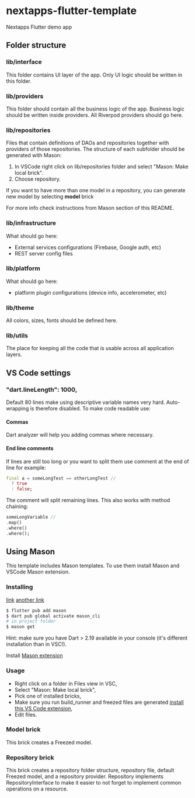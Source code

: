 # nextapps-flutter-template

Nextapps Flutter demo app

## Folder structure

### lib/interface
This folder contains UI layer of the app. Only UI logic should be written in this folder.

### lib/providers
This folder should contain all the business logic of the app. Business logic should be written inside providers.
All Riverpod providers should go here.

### lib/repositories
Files that contain definitions of DAOs and repositories together with providers of those repositories.
The structure of each subfolder should be generated with Mason:

1. In VSCode right click on lib/repositories folder and select "Mason: Make local brick".
2. Choose repository.

If you want to have more than one model in a repository, you can generate new model by selecting **model** brick

For more info check instructions from Mason section of this README.

### lib/infrastructure
What should go here:
- External services configurations (Firebase, Google auth, etc)
- REST server config files

### lib/platform
What should go here:
- platform plugin configurations (device info, accelerometer, etc)

### lib/theme
All colors, sizes, fonts should be defined here.

### lib/utils
The place for keeping all the code that is usable across all application layers.

## VS Code settings

### "dart.lineLength": 1000,

Default 80 lines make using descriptive variable names very hard. Auto-wrapping is therefore disabled. To make code readable use:
#### Commas
Dart analyzer will help you adding commas where necessary.

#### End line comments
If lines are still too long or you want to split them use comment at the end of line for example:

```dart
final a = someLongTest == otherLongTest //
  ? true
  : false;
```
The comment will split remaining lines. This also works with method chaining:

```dart
someLongVariable //
.map()
.where()
.where();
```

## Using Mason

This template includes Mason templates. To use them install Mason and VSCode Mason extension.

### Installing

[link](https://pub.dev/packages/mason/install) [another link](https://github.com/felangel/mason/tree/master/packages/mason_cli#installation)

```sh
$ flutter pub add mason
$ dart pub global activate mason_cli
# in project folder
$ mason get
```

Hint: make sure you have Dart > 2.19 available in your console (it's different installation than in VSC!).

Install [Mason extension](https://marketplace.visualstudio.com/items?itemName=FelixAngelov.mason)

### Usage

- Right click on a folder in Files view in VSC,
- Select "Mason: Make local brick",
- Pick one of installed bricks,
- Make sure you run build_runner and freezed files are generated [install this VS Code extension](https://marketplace.visualstudio.com/items?itemName=GaetSchwartz.build-runner),
- Edit files.

### Model brick

This brick creates a Freezed model.

### Repository brick

This brick creates a repository folder structure, repository file, default Freezed model, and a repository provider. Repository implements RepositoryInterface to make it easier to not forget to implement common operations on a resource.
